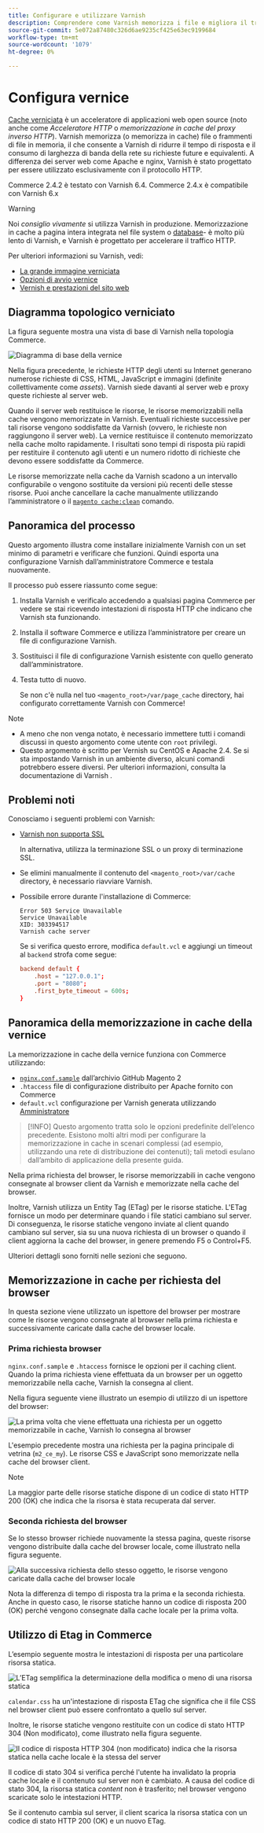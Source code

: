 ```yaml
---
title: Configurare e utilizzare Varnish
description: Comprendere come Varnish memorizza i file e migliora il traffico HTTP.
source-git-commit: 5e072a87480c326d6ae9235cf425e63ec9199684
workflow-type: tm+mt
source-wordcount: '1079'
ht-degree: 0%

---
```



# Configura vernice

[Cache verniciata] è un acceleratore di applicazioni web open source (noto anche come _Acceleratore HTTP_ o _memorizzazione in cache del proxy inverso HTTP_). Varnish memorizza (o memorizza in cache) file o frammenti di file in memoria, il che consente a Varnish di ridurre il tempo di risposta e il consumo di larghezza di banda della rete su richieste future e equivalenti. A differenza dei server web come Apache e nginx, Varnish è stato progettato per essere utilizzato esclusivamente con il protocollo HTTP.

Commerce 2.4.2 è testato con Varnish 6.4. Commerce 2.4.x è compatibile con Varnish 6.x

>[!WARNING]
>
>Noi _consiglio vivamente_ si utilizza Varnish in produzione. Memorizzazione in cache a pagina intera integrata nel file system o [database]- è molto più lento di Varnish, e Varnish è progettato per accelerare il traffico HTTP.

Per ulteriori informazioni su Varnish, vedi:

- [La grande immagine verniciata]
- [Opzioni di avvio vernice]
- [Vernish e prestazioni del sito web]

## Diagramma topologico verniciato

La figura seguente mostra una vista di base di Varnish nella topologia Commerce.

![Diagramma di base della vernice](../../assets/configuration/varnish-basic.png)

Nella figura precedente, le richieste HTTP degli utenti su Internet generano numerose richieste di CSS, HTML, JavaScript e immagini (definite collettivamente come _assets_). Varnish siede davanti al server web e proxy queste richieste al server web.

Quando il server web restituisce le risorse, le risorse memorizzabili nella cache vengono memorizzate in Varnish. Eventuali richieste successive per tali risorse vengono soddisfatte da Varnish (ovvero, le richieste non raggiungono il server web). La vernice restituisce il contenuto memorizzato nella cache molto rapidamente. I risultati sono tempi di risposta più rapidi per restituire il contenuto agli utenti e un numero ridotto di richieste che devono essere soddisfatte da Commerce.

Le risorse memorizzate nella cache da Varnish scadono a un intervallo configurabile o vengono sostituite da versioni più recenti delle stesse risorse. Puoi anche cancellare la cache manualmente utilizzando l’amministratore o il [`magento cache:clean`](../cli/manage-cache.md#clean-and-flush-cache-types) comando.

## Panoramica del processo

Questo argomento illustra come installare inizialmente Varnish con un set minimo di parametri e verificare che funzioni. Quindi esporta una configurazione Varnish dall’amministratore Commerce e testala nuovamente.

Il processo può essere riassunto come segue:

1. Installa Varnish e verificalo accedendo a qualsiasi pagina Commerce per vedere se stai ricevendo intestazioni di risposta HTTP che indicano che Varnish sta funzionando.
1. Installa il software Commerce e utilizza l’amministratore per creare un file di configurazione Varnish.
1. Sostituisci il file di configurazione Varnish esistente con quello generato dall’amministratore.
1. Testa tutto di nuovo.

   Se non c&#39;è nulla nel tuo `<magento_root>/var/page_cache` directory, hai configurato correttamente Varnish con Commerce!

>[!NOTE]
- A meno che non venga notato, è necessario immettere tutti i comandi discussi in questo argomento come utente con `root` privilegi.
- Questo argomento è scritto per Vernish su CentOS e Apache 2.4. Se si sta impostando Varnish in un ambiente diverso, alcuni comandi potrebbero essere diversi. Per ulteriori informazioni, consulta la documentazione di Varnish .


## Problemi noti

Conosciamo i seguenti problemi con Varnish:

- [Varnish non supporta SSL]

   In alternativa, utilizza la terminazione SSL o un proxy di terminazione SSL.

- Se elimini manualmente il contenuto del `<magento_root>/var/cache` directory, è necessario riavviare Varnish.

- Possibile errore durante l&#39;installazione di Commerce:

   ```terminal
   Error 503 Service Unavailable
   Service Unavailable
   XID: 303394517
   Varnish cache server
   ```

   Se si verifica questo errore, modifica `default.vcl` e aggiungi un timeout al `backend` strofa come segue:

   ```conf
   backend default {
       .host = "127.0.0.1";
       .port = "8080";
       .first_byte_timeout = 600s;
   }
   ```

## Panoramica della memorizzazione in cache della vernice

La memorizzazione in cache della vernice funziona con Commerce utilizzando:

- [`nginx.conf.sample`](https://github.com/magento/magento2/blob/2.4/nginx.conf.sample) dall’archivio GitHub Magento 2
- `.htaccess` file di configurazione distribuito per Apache fornito con Commerce
- `default.vcl` configurazione per Varnish generata utilizzando [Amministratore](../cache/configure-varnish-commerce.md)

>[!INFO]
Questo argomento tratta solo le opzioni predefinite dell’elenco precedente. Esistono molti altri modi per configurare la memorizzazione in cache in scenari complessi (ad esempio, utilizzando una rete di distribuzione dei contenuti); tali metodi esulano dall’ambito di applicazione della presente guida.

Nella prima richiesta del browser, le risorse memorizzabili in cache vengono consegnate al browser client da Varnish e memorizzate nella cache del browser.

Inoltre, Varnish utilizza un Entity Tag (ETag) per le risorse statiche. L&#39;ETag fornisce un modo per determinare quando i file statici cambiano sul server. Di conseguenza, le risorse statiche vengono inviate al client quando cambiano sul server, sia su una nuova richiesta di un browser o quando il client aggiorna la cache del browser, in genere premendo F5 o Control+F5.

Ulteriori dettagli sono forniti nelle sezioni che seguono.

## Memorizzazione in cache per richiesta del browser

In questa sezione viene utilizzato un ispettore del browser per mostrare come le risorse vengono consegnate al browser nella prima richiesta e successivamente caricate dalla cache del browser locale.

### Prima richiesta browser

`nginx.conf.sample` e `.htaccess` fornisce le opzioni per il caching client. Quando la prima richiesta viene effettuata da un browser per un oggetto memorizzabile nella cache, Varnish la consegna al client.

Nella figura seguente viene illustrato un esempio di utilizzo di un ispettore del browser:

![La prima volta che viene effettuata una richiesta per un oggetto memorizzabile in cache, Varnish lo consegna al browser](../../assets/configuration/varnish-apache-first-visit.png)

L&#39;esempio precedente mostra una richiesta per la pagina principale di vetrina (`m2_ce_my`). Le risorse CSS e JavaScript sono memorizzate nella cache del browser client.

>[!NOTE]
La maggior parte delle risorse statiche dispone di un codice di stato HTTP 200 (OK) che indica che la risorsa è stata recuperata dal server.

### Seconda richiesta del browser

Se lo stesso browser richiede nuovamente la stessa pagina, queste risorse vengono distribuite dalla cache del browser locale, come illustrato nella figura seguente.

![Alla successiva richiesta dello stesso oggetto, le risorse vengono caricate dalla cache del browser locale](../../assets/configuration/varnish-apache-second-visit.png)

Nota la differenza di tempo di risposta tra la prima e la seconda richiesta. Anche in questo caso, le risorse statiche hanno un codice di risposta 200 (OK) perché vengono consegnate dalla cache locale per la prima volta.

## Utilizzo di Etag in Commerce

L’esempio seguente mostra le intestazioni di risposta per una particolare risorsa statica.

![L’ETag semplifica la determinazione della modifica o meno di una risorsa statica](../../assets/configuration/varnish-etag.png)

`calendar.css` ha un&#39;intestazione di risposta ETag che significa che il file CSS nel browser client può essere confrontato a quello sul server.

Inoltre, le risorse statiche vengono restituite con un codice di stato HTTP 304 (Non modificato), come illustrato nella figura seguente.

![Il codice di risposta HTTP 304 (non modificato) indica che la risorsa statica nella cache locale è la stessa del server](../../assets/configuration/varnish-304.png)

Il codice di stato 304 si verifica perché l&#39;utente ha invalidato la propria cache locale e il contenuto sul server non è cambiato. A causa del codice di stato 304, la risorsa statica _content_ non è trasferito; nel browser vengono scaricate solo le intestazioni HTTP.

Se il contenuto cambia sul server, il client scarica la risorsa statica con un codice di stato HTTP 200 (OK) e un nuovo ETag.

<!-- Link Definitions -->

[database]: https://developer.adobe.com/commerce/php/development/cache/partial/database-caching/
[La grande immagine verniciata]: https://www.varnish-cache.org/docs/trunk/users-guide/intro.html
[Cache verniciata]: https://varnish-cache.org
[Opzioni di avvio vernice]: https://www.varnish-cache.org/docs/trunk/reference/varnishd.html#ref-varnishd-options
[Vernish e prestazioni del sito web]: https://www.varnish-cache.org/docs/trunk/users-guide/performance.html#users-performance
[Varnish non supporta SSL]: https://www.varnish-cache.org/docs/3.0/phk/ssl.html
